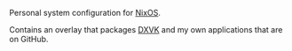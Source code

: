 Personal system configuration for [NixOS](https://nixos.org).

Contains an overlay that packages [DXVK](https://gitlab.com/Acizza/nixos-config/tree/desktop/overlays/pkgs/dxvk) and my own applications that are on GitHub.